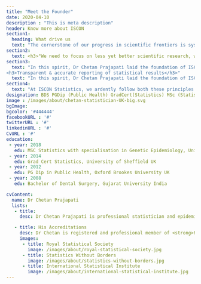 ```yaml
---
title: "Meet the Founder"
date: 2020-04-10
description : "This is meta description"
header: Know more about ISCON
section1:
  heading: What drive us
  text: "The cornerstone of our progress in scientific frontiers is systematic research. Through it, we are able to advance our knowledge and expertise like never before. The advancements in computing and a exponential increase in the amount of data have placed a huge responsibility on statistical sciences to be transparent and accurate. Now, statisticians has a crucial role to play in the development of 'good scientific practices' for the larger benefit of society. <br> <br> Statistics is a powerful tool for describing, summarising, and deriving inferences from the data. But at the same time, it has been used inappropriately for publishing research with inaccurate methodologies, poor-quality reporting and misleading conclusions. Many businesses and organisations  make decisions based on these unreliable research findings,which is detrimental to our society and ultimately damages people's trust in the scientific research. Prof Doug Altman, eminent statistician from the University of Oxford rightly said in the Editorial of ‘The Scandal of Poor Medical Research (1994) that-"
section2:
  text: <h3>"We need to focus on less yet better scientific research, which should be performed for the right reasons"</h3>
section3:
  text: "In this spirit, Dr Chetan Prajapati laid the foundation of ISCON-Statistics based on two core principles of ethical statistical practice-<br> <h3>Correct application of statistical methods</h3>
<h3>Transparent & accurate reporting of statistical results</h3>"
  text: "In this spirit, Dr Chetan Prajapati laid the foundation of ISCON-Statistics based on two core principles of ethical statistical practice: <br> <h3 class='text-white'>Correct application of statistical methods</h3> <h3 class='text-white'>Transparent & accurate reporting of statistical results</h3>"
section4:
  text: "At ISCON Statistics, we ardently follow both these principles to deliver precise and quality results. Our expertise in statistical and scientific methodology enables us to perform comprehensive, in-depth, and accurate statistical analysis of the provided data. In turn, this helps you achieve high-quality and reproducible research results, enabling you to make logical and informed decisions."
designation: BDS PGDip (Public Health) GradCert(Statistics) MSc (Statistics)
image : /images/about/chetan-statistician-UK-big.svg
bgImage: 
bgcolor: '#444444'
facebookURL : '#'
twitterURL : '#'
linkedinURL : '#'
CvURL : '#'
education:
 - year: 2018   
   edu: MSC Statistics with specialisation in Genetic Epidemiology, University of Leicester UK
 - year: 2014
   edu: Grad Cert Statistics, University of Sheffield UK
 - year: 2012  
   edu: PG Dip in Public Health, Oxford Brookes University UK
 - year: 2008  
   edu: Bachelor of Dental Surgery, Gujarat University India

cvContent:
  name: Dr Chetan Prajapati
  lists:
   - title: 
     desc: Dr Chetan Prajapati is professional statistician and epidemiologist, founder of ISCON Statistics. He holds master of statistics (with specialisation in Genetic Epidemiology) from the renowned <strong> University of Leicester</strong>. He is also John Brookes Scholar of the <strong>Oxford Brookes University</strong>. During his time with <strong>Bristol Medical School, University of Bristol</strong>, he designed and analysed multiple hospital-based research studies including design, conduct and analyses of randomised control trial. Prior to University of Bristol, he worked as Medical Statistician at <strong>the Centre for the Prevention of Stroke and Dementia at the University of Oxford</strong>, where he worked with Prof Rothwell on all statistical aspects of Oxford Vascular (OXVASC) study, includes the management and analyses of clinical trials data. He is also was visiting researcher at <strong>Karolinska Institute, Department of Clinical Epidemiology, Sweden</strong> where he leading the analysis of clinical and litigation data to understanding link between adverse pregnancy outcomes and litigation cost. During his career, he gained hands-on experience in the application of all three methods statistical inferences – Bayesian, frequentist and likelihood in real-world settings. He founded <strong>ISCON Statistics</strong> with vision to provide responsive, ethical, and accessible statistical services to businesses, organisations and individuals.<br><br>As a passionate statistician, Dr Chetan aspires to explore innovative statistical methodologies for different types of data to provide more precise and reproducible results. As a mix of both, theoretical and applied Statistician, Dr Chetan thrive to explore and apply novel statistical methods to data of various types. Recently, he implemented multi-variate Vector Auto-regression (VAR) economic models in clinical data in to find a relationship between two time series. His research interest are clinical trials design, survival analysis, mixed models, monte-carlo simulation and analysis of data-set with statistical complexities (i.e. with missing data, sparse or unbalanced).<br><br> With his years of experience in statistical analysis and research, Chetan Prajapati enjoys strong command over a variety of statistical tools and software. He is proficient in <strong>R statistical software</strong> and also has experience in using other software – <strong>STATA, SPSS, WinBugs, StatXact, MLWin</strong>. His in-depth knowledge of statistical methods also enables him to explain and present research analysis in a simple and comprehensible way.

   - title: His Accreditations	
     desc: Dr Chetan is registered and professional member of <strong>Royal Statistical Society</strong>, leading body of professional statistician in UK (Registration number 125676). He is also active member of <strong>Statistics Without Borders (SWB)</strong> and <strong>International Statistical Institute (ISI)</strong>.
     images:
      - title: Royal Statistical Society
        image: /images/about/royal-statistical-society.jpg
      - title: Statistics Without Borders
        image: /images/about/statistics-without-borders.jpg
      - title: International Statistical Institute
        image: /images/about/international-statistical-institute.jpg 
---
```

